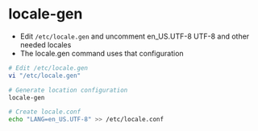 # locale-gen

- Edit `/etc/locale.gen` and uncomment en_US.UTF-8 UTF-8 and other needed locales
- The locale.gen command uses that configuration

```sh
# Edit /etc/locale.gen
vi "/etc/locale.gen"

# Generate location configuration
locale-gen

# Create locale.conf
echo "LANG=en_US.UTF-8" >> /etc/locale.conf
```
